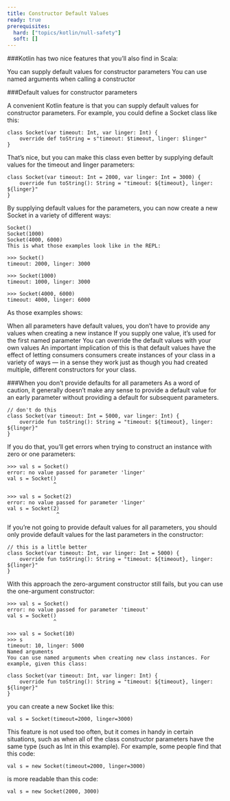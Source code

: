 ```yaml
---
title: Constructor Default Values
ready: true
prerequisites:
  hard: ["topics/kotlin/null-safety"]
  soft: []
---
```


###Kotlin has two nice features that you’ll also find in Scala:

You can supply default values for constructor parameters
You can use named arguments when calling a constructor

###Default values for constructor parameters

A convenient Kotlin feature is that you can supply default values for constructor parameters. For example, you could define a Socket class like this:
```
class Socket(var timeout: Int, var linger: Int) {
    override def toString = s"timeout: $timeout, linger: $linger"
}
```
That’s nice, but you can make this class even better by supplying default values for the timeout and linger parameters:
```
class Socket(var timeout: Int = 2000, var linger: Int = 3000) {
    override fun toString(): String = "timeout: ${timeout}, linger: ${linger}"
}
```
By supplying default values for the parameters, you can now create a new Socket in a variety of different ways:
```
Socket()
Socket(1000)
Socket(4000, 6000)
This is what those examples look like in the REPL:

>>> Socket()
timeout: 2000, linger: 3000

>>> Socket(1000)
timeout: 1000, linger: 3000

>>> Socket(4000, 6000)
timeout: 4000, linger: 6000
```

As those examples shows:

When all parameters have default values, you don’t have to provide any values when creating a new instance
If you supply one value, it’s used for the first named parameter
You can override the default values with your own values
An important implication of this is that default values have the effect of letting consumers consumers create instances of your class in a variety of ways — in a sense they work just as though you had created multiple, different constructors for your class.

###When you don’t provide defaults for all parameters
As a word of caution, it generally doesn’t make any sense to provide a default value for an early parameter without providing a default for subsequent parameters.
```
// don't do this
class Socket(var timeout: Int = 5000, var linger: Int) {
    override fun toString(): String = "timeout: ${timeout}, linger: ${linger}"
}
```
If you do that, you’ll get errors when trying to construct an instance with zero or one parameters:
```
>>> val s = Socket()
error: no value passed for parameter 'linger'
val s = Socket()
               ^

>>> val s = Socket(2)
error: no value passed for parameter 'linger'
val s = Socket(2)
                ^
```
If you’re not going to provide default values for all parameters, you should only provide default values for the last parameters in the constructor:
```
// this is a little better
class Socket(var timeout: Int, var linger: Int = 5000) {
    override fun toString(): String = "timeout: ${timeout}, linger: ${linger}"
}
```
With this approach the zero-argument constructor still fails, but you can use the one-argument constructor:
```
>>> val s = Socket()
error: no value passed for parameter 'timeout'
val s = Socket()
               ^

>>> val s = Socket(10)
>>> s
timeout: 10, linger: 5000
Named arguments
You can use named arguments when creating new class instances. For example, given this class:

class Socket(var timeout: Int, var linger: Int) {
    override fun toString(): String = "timeout: ${timeout}, linger: ${linger}"
}
```
you can create a new Socket like this:
```
val s = Socket(timeout=2000, linger=3000)
```
This feature is not used too often, but it comes in handy in certain situations, such as when all of the class constructor parameters have the same type (such as Int in this example). For example, some people find that this code:
```
val s = new Socket(timeout=2000, linger=3000)
```
is more readable than this code:
```
val s = new Socket(2000, 3000)
```
